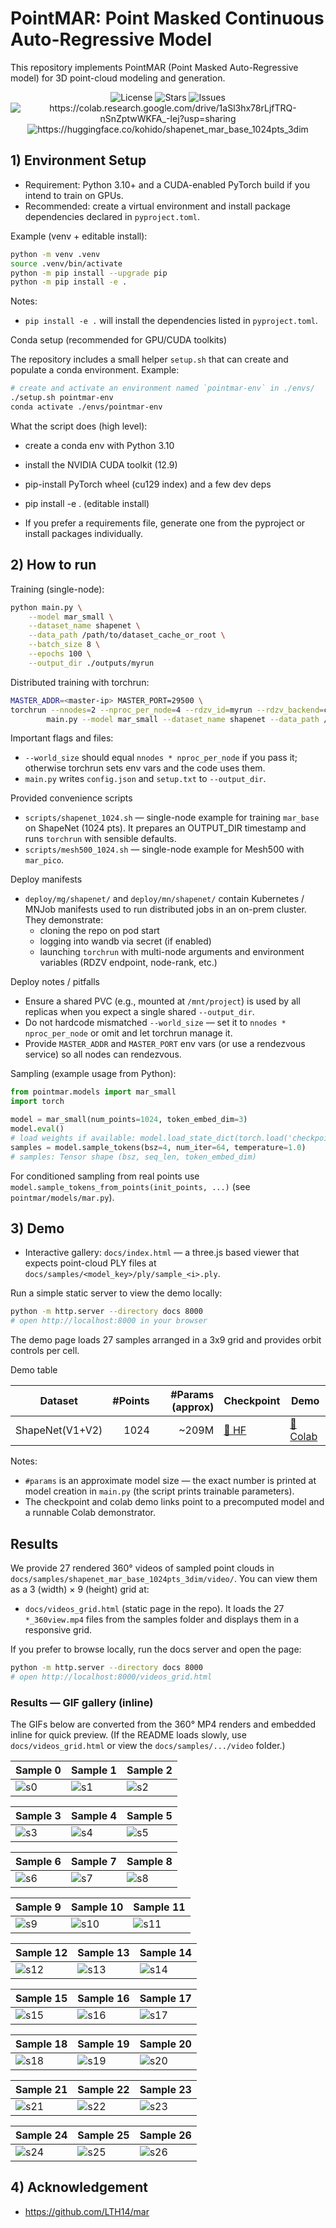 # PointMAR: Point Masked Continuous Auto-Regressive Model

This repository implements PointMAR (Point Masked Auto-Regressive model) for 3D point-cloud modeling and generation.

<p align="center">
    <img src="https://img.shields.io/github/license/KhoiDOO/pointmar?style=flat-square" alt="License">
    <img src="https://img.shields.io/github/stars/KhoiDOO/pointmar?style=flat-square" alt="Stars">
    <img src="https://img.shields.io/github/issues/KhoiDOO/pointmar?style=flat-square" alt="Issues">
    <img src="https://colab.research.google.com/assets/colab-badge.svg" alt="https://colab.research.google.com/drive/1aSl3hx78rLjfTRQ-nSnZptwWKFA_-Iej?usp=sharing">
    <img src="https://img.shields.io/badge/%F0%9F%A4%97%20HuggingFace-pointmar-yellow" alt="https://huggingface.co/kohido/shapenet_mar_base_1024pts_3dim">
</p>

## 1) Environment Setup

- Requirement: Python 3.10+ and a CUDA-enabled PyTorch build if you intend to train on GPUs.
- Recommended: create a virtual environment and install package dependencies declared in `pyproject.toml`.

Example (venv + editable install):

```bash
python -m venv .venv
source .venv/bin/activate
python -m pip install --upgrade pip
python -m pip install -e .
```

Notes:
- `pip install -e .` will install the dependencies listed in `pyproject.toml`.

Conda setup (recommended for GPU/CUDA toolkits)

The repository includes a small helper `setup.sh` that can create and populate a conda environment. Example:

```bash
# create and activate an environment named `pointmar-env` in ./envs/
./setup.sh pointmar-env
conda activate ./envs/pointmar-env
```

What the script does (high level):
- create a conda env with Python 3.10
- install the NVIDIA CUDA toolkit (12.9)
- pip-install PyTorch wheel (cu129 index) and a few dev deps
- pip install -e . (editable install)

- If you prefer a requirements file, generate one from the pyproject or install packages individually.

## 2) How to run

Training (single-node):

```bash
python main.py \
	--model mar_small \
	--dataset_name shapenet \
	--data_path /path/to/dataset_cache_or_root \
	--batch_size 8 \
	--epochs 100 \
	--output_dir ./outputs/myrun
```

Distributed training with torchrun:

```bash
MASTER_ADDR=<master-ip> MASTER_PORT=29500 \
torchrun --nnodes=2 --nproc_per_node=4 --rdzv_id=myrun --rdzv_backend=c10d \
		main.py --model mar_small --dataset_name shapenet --data_path /shared/dataset --output_dir /shared/outputs/myrun
```

Important flags and files:
- `--world_size` should equal `nnodes * nproc_per_node` if you pass it; otherwise torchrun sets env vars and the code uses them.
- `main.py` writes `config.json` and `setup.txt` to `--output_dir`.

Provided convenience scripts
- `scripts/shapenet_1024.sh` — single-node example for training `mar_base` on ShapeNet (1024 pts). It prepares an OUTPUT_DIR timestamp and runs `torchrun` with sensible defaults.
- `scripts/mesh500_1024.sh` — single-node example for Mesh500 with `mar_pico`.

Deploy manifests
- `deploy/mg/shapenet/` and `deploy/mn/shapenet/` contain Kubernetes / MNJob manifests used to run distributed jobs in an on-prem cluster. They demonstrate:
	- cloning the repo on pod start
	- logging into wandb via secret (if enabled)
	- launching `torchrun` with multi-node arguments and environment variables (RDZV endpoint, node-rank, etc.)

Deploy notes / pitfalls
- Ensure a shared PVC (e.g., mounted at `/mnt/project`) is used by all replicas when you expect a single shared `--output_dir`.
- Do not hardcode mismatched `--world_size` — set it to `nnodes * nproc_per_node` or omit and let torchrun manage it.
- Provide `MASTER_ADDR` and `MASTER_PORT` env vars (or use a rendezvous service) so all nodes can rendezvous.


Sampling (example usage from Python):

```python
from pointmar.models import mar_small
import torch

model = mar_small(num_points=1024, token_embed_dim=3)
model.eval()
# load weights if available: model.load_state_dict(torch.load('checkpoint.pth'))
samples = model.sample_tokens(bsz=4, num_iter=64, temperature=1.0)
# samples: Tensor shape (bsz, seq_len, token_embed_dim)
```

For conditioned sampling from real points use `model.sample_tokens_from_points(init_points, ...)` (see `pointmar/models/mar.py`).

## 3) Demo

- Interactive gallery: `docs/index.html` — a three.js based viewer that expects point-cloud PLY files at `docs/samples/<model_key>/ply/sample_<i>.ply`.

Run a simple static server to view the demo locally:

```bash
python -m http.server --directory docs 8000
# open http://localhost:8000 in your browser
```

The demo page loads 27 samples arranged in a 3x9 grid and provides orbit controls per cell.

Demo table

| Dataset | #Points | #Params (approx) | Checkpoint | Demo |
|---|---:|---:|---|---|
| ShapeNet(V1+V2) | 1024 | ~209M | <a href="https://huggingface.co/kohido/shapenet_mar_base_1024pts_3dim">🤗 HF</a> |  <a href="https://colab.research.google.com/drive/1aSl3hx78rLjfTRQ-nSnZptwWKFA_-Iej?usp=sharing">📓 Colab</a> |

Notes:
- `#params` is an approximate model size — the exact number is printed at model creation in `main.py` (the script prints trainable parameters).
- The checkpoint and colab demo links point to a precomputed model and a runnable Colab demonstrator.

## Results

We provide 27 rendered 360° videos of sampled point clouds in `docs/samples/shapenet_mar_base_1024pts_3dim/video/`. You can view them as a 3 (width) × 9 (height) grid at:

- `docs/videos_grid.html` (static page in the repo). It loads the 27 `*_360view.mp4` files from the samples folder and displays them in a responsive grid.

If you prefer to browse locally, run the docs server and open the page:

```bash
python -m http.server --directory docs 8000
# open http://localhost:8000/videos_grid.html
```

### Results — GIF gallery (inline)

The GIFs below are converted from the 360° MP4 renders and embedded inline for quick preview. (If the README loads slowly, use `docs/videos_grid.html` or view the `docs/samples/.../video` folder.)

| Sample 0 | Sample 1 | Sample 2 |
|---|---|---|
| ![s0](docs/samples/shapenet_mar_base_1024pts_3dim/gif/sample_0.gif) | ![s1](docs/samples/shapenet_mar_base_1024pts_3dim/gif/sample_1.gif) | ![s2](docs/samples/shapenet_mar_base_1024pts_3dim/gif/sample_2.gif) |

| Sample 3 | Sample 4 | Sample 5 |
|---|---|---|
| ![s3](docs/samples/shapenet_mar_base_1024pts_3dim/gif/sample_3.gif) | ![s4](docs/samples/shapenet_mar_base_1024pts_3dim/gif/sample_4.gif) | ![s5](docs/samples/shapenet_mar_base_1024pts_3dim/gif/sample_5.gif) |

| Sample 6 | Sample 7 | Sample 8 |
|---|---|---|
| ![s6](docs/samples/shapenet_mar_base_1024pts_3dim/gif/sample_6.gif) | ![s7](docs/samples/shapenet_mar_base_1024pts_3dim/gif/sample_7.gif) | ![s8](docs/samples/shapenet_mar_base_1024pts_3dim/gif/sample_8.gif) |

| Sample 9 | Sample 10 | Sample 11 |
|---|---|---|
| ![s9](docs/samples/shapenet_mar_base_1024pts_3dim/gif/sample_9.gif) | ![s10](docs/samples/shapenet_mar_base_1024pts_3dim/gif/sample_10.gif) | ![s11](docs/samples/shapenet_mar_base_1024pts_3dim/gif/sample_11.gif) |

| Sample 12 | Sample 13 | Sample 14 |
|---|---|---|
| ![s12](docs/samples/shapenet_mar_base_1024pts_3dim/gif/sample_12.gif) | ![s13](docs/samples/shapenet_mar_base_1024pts_3dim/gif/sample_13.gif) | ![s14](docs/samples/shapenet_mar_base_1024pts_3dim/gif/sample_14.gif) |

| Sample 15 | Sample 16 | Sample 17 |
|---|---|---|
| ![s15](docs/samples/shapenet_mar_base_1024pts_3dim/gif/sample_15.gif) | ![s16](docs/samples/shapenet_mar_base_1024pts_3dim/gif/sample_16.gif) | ![s17](docs/samples/shapenet_mar_base_1024pts_3dim/gif/sample_17.gif) |

| Sample 18 | Sample 19 | Sample 20 |
|---|---|---|
| ![s18](docs/samples/shapenet_mar_base_1024pts_3dim/gif/sample_18.gif) | ![s19](docs/samples/shapenet_mar_base_1024pts_3dim/gif/sample_19.gif) | ![s20](docs/samples/shapenet_mar_base_1024pts_3dim/gif/sample_20.gif) |

| Sample 21 | Sample 22 | Sample 23 |
|---|---|---|
| ![s21](docs/samples/shapenet_mar_base_1024pts_3dim/gif/sample_21.gif) | ![s22](docs/samples/shapenet_mar_base_1024pts_3dim/gif/sample_22.gif) | ![s23](docs/samples/shapenet_mar_base_1024pts_3dim/gif/sample_23.gif) |

| Sample 24 | Sample 25 | Sample 26 |
|---|---|---|
| ![s24](docs/samples/shapenet_mar_base_1024pts_3dim/gif/sample_24.gif) | ![s25](docs/samples/shapenet_mar_base_1024pts_3dim/gif/sample_25.gif) | ![s26](docs/samples/shapenet_mar_base_1024pts_3dim/gif/sample_26.gif) |


## 4) Acknowledgement
- https://github.com/LTH14/mar
